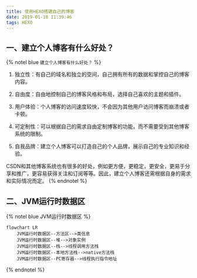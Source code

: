 ```yaml
---
title: 使用HEXO搭建自己的博客
date: 2019-01-18 11:39:46
tags: HEXO
---
```


[^_^]: # (介绍建立个人博客的优势。)

## 一、建立个人博客有什么好处？

{% notel blue `建立个人博客有什么好处？` %}

1. 独立性：有自己的域名和独立的空间，自己拥有所有的数据和掌控自己的博客内容。

2. 自由度：自由地控制自己的博客风格和布局，选择自己喜欢的主题和插件。

3. 用户体验：个人博客的访问速度较快，不会因为其他用户访问博客而崩溃或者卡顿。

4. 可定制性：可以根据自己的需求自由定制博客的功能，而不需要受到其他博客系统的限制。

5. 自我品牌：建立个人博客可以打造自己的个人品牌，展示自己的专业知识和经验。

CSDN和其他博客系统也有很多的好处，例如更方便，更稳定，更安全，更易于分享和推广，更容易获得关注和订阅等等。因此，建立个人博客还需根据自身的需求和实际情况而定。
{% endnotel %}

[^_^]: # (JVM运行时数据区)

## 二、JVM运行时数据区

{% notel blue JVM运行时数据区 %}

```mermaid
flowchart LR
    JVM运行时数据区--方法区-->类信息
    JVM运行时数据区--堆-->对象实例
    JVM运行时数据区--栈-->线程调用方法栈
    JVM运行时数据区--本地方法栈-->native方法栈
    JVM运行时数据区--PC寄存器-->线程执行指令地址
```
{% endnotel %}
